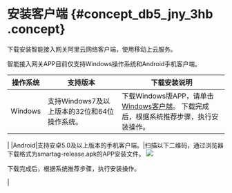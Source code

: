 # 安装客户端 {#concept_db5_jny_3hb .concept}

下载安装智能接入网关阿里云网络客户端，使用移动上云服务。

智能接入网关APP目前仅支持Windows操作系统和Android手机客户端。

|操作系统|支持版本|下载安装说明|
|----|----|------|
|Windows|支持Windows7及以上版本的32位和64位操作系统。|下载Windows版APP，请单击[Windows客户端](http://sdwan-oss-shanghai.oss-cn-shanghai.aliyuncs.com/win_installer/SmartagRelease_1.0.0_20190509235119.exe)。 下载完成后，根据系统推荐步骤，执行安装操作。

 |
|Android|支持安卓5.0及以上版本的手机客户端。|扫描以下二维码，通过浏览器下载格式为smartag-release.apk的APP安装文件。 ![](http://static-aliyun-doc.oss-cn-hangzhou.aliyuncs.com/assets/img/96422/156376146043518_zh-CN.png)

 下载完成后，根据系统推荐步骤，执行安装操作。

 |

